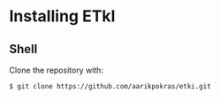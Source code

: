 # Installing ETkI
## Shell
Clone the repository with:
```
$ git clone https://github.com/aarikpokras/etki.git
```
